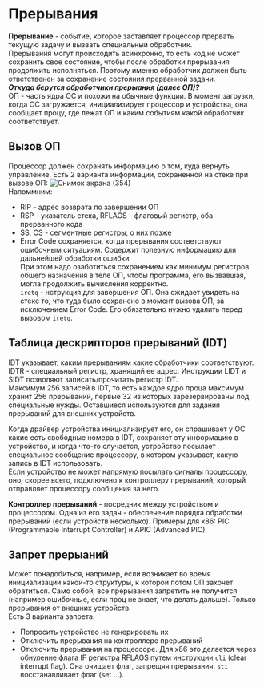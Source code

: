 # Прерывания  
**Прерывание** - событие, которое заставляет процессор прервать текущую задачу и вызвать специальный обработчик.  
Прерывания могут происходить асинхронно, то есть код не может сохранить свое состояние, чтобы после обработки прерыаания продолжить исполняться. 
Поэтому именно обработчик должен быть ответственен за сохранение состояния прерванной задачи.  
***Откуда берутся обработчики прерыания (далее ОП)?***  
ОП - часть ядра ОС и похожи на обычные функции. В момент загрузки, когда ОС загружается, инициализирует процессор и устройства, она сообщает процу, где лежат ОП и 
каким событиям какой обработчик соответствует.  
## Вызов ОП  
Процессор должен сохранять информацию о том, куда вернуть управление. Есть 2 варианта информации, сохраненной на стеке при вызове ОП:
![Снимок экрана (354)](https://github.com/BorisDeLaMar/Operating_systems/assets/91004615/a37caae8-d929-4287-8c66-8ac16d0a3e00)  
Напоммним:  
* RIP - адрес возврата по завершении ОП
* RSP - указатель стека, RFLAGS - флаговый регистр, оба - прерванного кода
* SS, CS - сегментные регистры, о них позже
* Error Code сохраняется, когда прерывания соответствуют ошибочным ситуациям. Содержит полезную информацию для дальнейшей обработки ошибки  
При этом надо озаботиться сохранением как минимум регистров общего назначения в теле ОП, чтобы программа, его вызвавшая, могла продолжить вычисления корректно.  
`iretq` - нструкция для завершения ОП. Она ожидает увидеть на стеке то, что туда было сохранено в момент вызова ОП, за исключением Error Code.
Его обязательно нужно удалить перед вызовом `iretq`.
## Таблица дескрипторов прерываний (IDT)  
IDT указывает, каким прерываниям какие обработчики соответствуют.  
IDTR - специальный регистр, хранящий ее адрес. Инструкции LIDT и SIDT позволяют записать/прочитать регистр IDT.  
Максимум 256 записей в IDT, то есть каждое ядро проца максимум хранит 256 прерываний, первые 32 из которых зарезервированы под специальные нужды. 
Оставшиеся используются для задания прерываний для внешних устройств.  

Когда драйвер устройства инициализирует его, он спрашивает у ОС какие есть свободные номера в IDT, сохраняет эту информацию в устройство, и когда что-то случается, 
устройство посылает специальное сообщение процессору, в котором указывает, какую запись в IDT использовать.  
Если устройство не может напрямую посылать сигналы процессору, оно, скорее всего, подключено к контроллеру прерываний, 
который отправляет процессору сообщения за него.  

**Контроллер прерываний** - посредник между устройством и процессором. Одна из его задач - обеспечение порядка обработки прерываний (если устройств несколько). 
Примеры для x86: PIC (Programmable Interrupt Controller) и APIC (Advanced PIC).  
## Запрет прерыаний  
Может понадобиться, например, если возникает во время инициализации какой-то структуры, к которой потом ОП захочет обратиться. 
Само собой, все прерывания запретить не получится (например ошибочные, если проц не знает, что делать дальше). Только прерывания от внешних устройств.  
Есть 3 варианта запрета:  
* Попросить устройство не генерировать их
* Отключить прерывания на контроллере прерываний
* Отключить прерывания на процессоре. Для x86 это делается через обнуление флага IF регистра RFLAGS путем инструкции `cli` (clear interrupt flag).
 Она очищает флаг, запрещяя прерывания. `sti` восстанавливает флаг (set ...).
